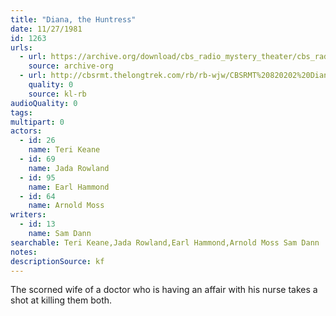 ```yaml
---
title: "Diana, the Huntress"
date: 11/27/1981
id: 1263
urls: 
  - url: https://archive.org/download/cbs_radio_mystery_theater/cbs_radio_mystery_theater-1251-1300.zip/cbs_radio_mystery_theater-1251-1300%2Fcbsrmt_1263_diane_the_huntress.mp3
    source: archive-org
  - url: http://cbsrmt.thelongtrek.com/rb/rb-wjw/CBSRMT%20820202%20Diana%20The%20Huntress%20(rr%20of%20811127).mp3
    quality: 0
    source: kl-rb
audioQuality: 0
tags: 
multipart: 0
actors:  
  - id: 26
    name: Teri Keane  
  - id: 69
    name: Jada Rowland  
  - id: 95
    name: Earl Hammond  
  - id: 64
    name: Arnold Moss
writers:  
  - id: 13
    name: Sam Dann
searchable: Teri Keane,Jada Rowland,Earl Hammond,Arnold Moss Sam Dann
notes: 
descriptionSource: kf
---
```

The scorned wife of a doctor who is having an affair with his nurse takes a shot at killing them both.